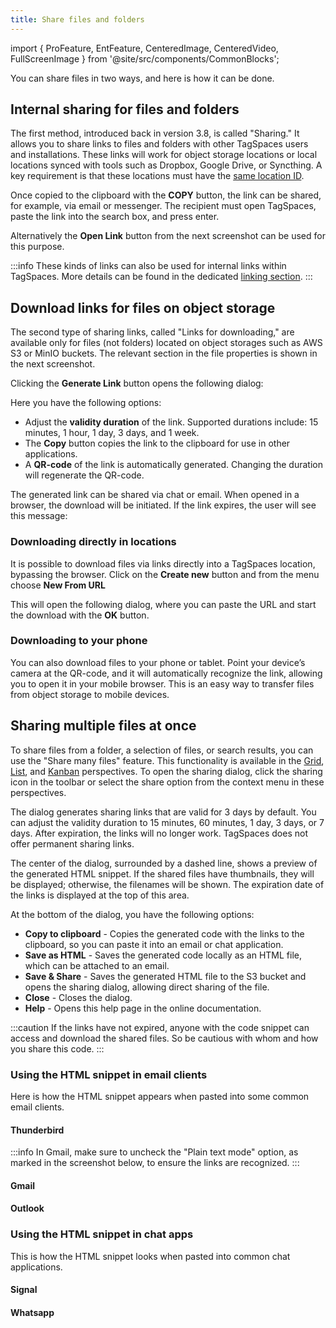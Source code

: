 ```yaml
---
title: Share files and folders
---
```


import { ProFeature, EntFeature, CenteredImage, CenteredVideo, FullScreenImage } from '@site/src/components/CommonBlocks';

You can share files in two ways, and here is how it can be done.

## Internal sharing for files and folders

The first method, introduced back in version 3.8, is called "Sharing." It allows you to share links to files and folders with other TagSpaces users and installations. These links will work for object storage locations or local locations synced with tools such as Dropbox, Google Drive, or Syncthing. A key requirement is that these locations must have the [same location ID](/linking#location-ids).

<CenteredImage
    caption="Sharing link in file and folder properties"
    src="/media/sharing/sharing-link.avif"
    maxWidth="600px"
    showCaption
/>

Once copied to the clipboard with the **COPY** button, the link can be shared, for example, via email or messenger. The recipient must open TagSpaces, paste the link into the search box, and press enter.

<CenteredImage
    caption="Open TS-Links from the search box"
    src="/media/search/tslink-in-search.avif"
    showCaption
/>

Alternatively the **Open Link** button from the next screenshot can be used for this purpose.

<CenteredImage
    caption="Open sharing link in TagSpaces"
    src="/media/sharing/open-sharing-link.avif"
    maxWidth="650px"
    showCaption
/>

:::info
These kinds of links can also be used for internal links within TagSpaces. More details can be found in the dedicated [linking section](/linking).
:::

## Download links for files on object storage

<ProFeature />

The second type of sharing links, called "Links for downloading," are available only for files (not folders) located on object storages such as AWS S3 or MinIO buckets. The relevant section in the file properties is shown in the next screenshot.

<CenteredImage
    caption="Download links in the file properties"
    src="/media/sharing/open-download-link-dialog.avif"
    maxWidth="600px"
    showCaption
/>

Clicking the **Generate Link** button opens the following dialog:

<CenteredImage
    caption="Generating the download links"
    src="/media/sharing/generate-download-link.avif"
    maxWidth="600px"
    showCaption
/>

Here you have the following options:

- Adjust the **validity duration** of the link. Supported durations include: 15 minutes, 1 hour, 1 day, 3 days, and 1 week.
- The **Copy** button copies the link to the clipboard for use in other applications.
- A **QR-code** of the link is automatically generated. Changing the duration will regenerate the QR-code.

The generated link can be shared via chat or email. When opened in a browser, the download will be initiated. If the link expires, the user will see this message:

<CenteredImage
    caption="Expired download links"
    src="/media/expired-download-link.png"
    maxWidth="797px"
    showCaption
/>

### Downloading directly in locations

It is possible to download files via links directly into a TagSpaces location, bypassing the browser. Click on the **Create new** button and from the menu choose **New From URL**

<CenteredImage
    caption="Open "
    src="/media/open-download-from-url-dialog.avif"
    maxWidth="350px"
    showCaption
/>

This will open the following dialog, where you can paste the URL and start the download with the **OK** button.

<CenteredImage
    caption="Open "
    src="/media/download-file-dialog.avif"
    maxWidth="450px"
    showCaption
/>

### Downloading to your phone

You can also download files to your phone or tablet. Point your device’s camera at the QR-code, and it will automatically recognize the link, allowing you to open it in your mobile browser. This is an easy way to transfer files from object storage to mobile devices.

## Sharing multiple files at once

<ProFeature />

To share files from a folder, a selection of files, or search results, you can use the "Share many files" feature. This functionality is available in the [Grid](/perspectives/grid), [List](/perspectives/list), and [Kanban](/perspectives/kanban) perspectives. To open the sharing dialog, click the sharing icon in the toolbar or select the share option from the context menu in these perspectives.

<CenteredImage
    caption="Open the file sharing dialog"
    src="/media/sharing/open-sharing-dialog.png"
    maxWidth="1056px"
    showCaption
/>

The dialog generates sharing links that are valid for 3 days by default. You can adjust the validity duration to 15 minutes, 60 minutes, 1 day, 3 days, or 7 days. After expiration, the links will no longer work. TagSpaces does not offer permanent sharing links.

<CenteredImage
    caption="The file sharing dialog"
    src="/media/sharing/file-sharing-dialog.png"
    maxWidth="735px"
    showCaption
/>

The center of the dialog, surrounded by a dashed line, shows a preview of the generated HTML snippet. If the shared files have thumbnails, they will be displayed; otherwise, the filenames will be shown. The expiration date of the links is displayed at the top of this area.

At the bottom of the dialog, you have the following options:

- **Copy to clipboard** - Copies the generated code with the links to the clipboard, so you can paste it into an email or chat application.
- **Save as HTML** - Saves the generated code locally as an HTML file, which can be attached to an email.
- **Save & Share** - Saves the generated HTML file to the S3 bucket and opens the sharing dialog, allowing direct sharing of the file.
- **Close** - Closes the dialog.
- **Help** - Opens this help page in the online documentation.

:::caution
If the links have not expired, anyone with the code snippet can access and download the shared files. So be cautious with whom and how you share this code.
:::

### Using the HTML snippet in email clients

Here is how the HTML snippet appears when pasted into some common email clients.

#### Thunderbird

<CenteredImage
    caption="Sharing snippet in Thunderbird"
    src="/media/sharing/sharing-snipped-thunderbird.png"
    maxWidth="970px"
    showCaption
/>

:::info
In Gmail, make sure to uncheck the "Plain text mode" option, as marked in the screenshot below, to ensure the links are recognized.
:::

#### Gmail

<CenteredImage
    caption="Sharing snippet in Gmail"
    src="/media/sharing/sharing-snipped-gmail.png"
    maxWidth="970px"
    showCaption
/>

#### Outlook

<CenteredImage
    caption="Sharing snippet in Outlook"
    src="/media/sharing/sharing-snipped-outlook.png"
    maxWidth="970px"
    showCaption
/>

### Using the HTML snippet in chat apps

This is how the HTML snippet looks when pasted into common chat applications.

#### Signal

<CenteredImage
    caption="Sharing snippet in Signal"
    src="/media/sharing/sharing-snipped-signal.png"
    maxWidth="970px"
    showCaption
/>

#### Whatsapp

<CenteredImage
    caption="Sharing snippet in Whatsapp"
    src="/media/sharing/sharing-snipped-whatsapp.png"
    maxWidth="970px"
    showCaption
/>
